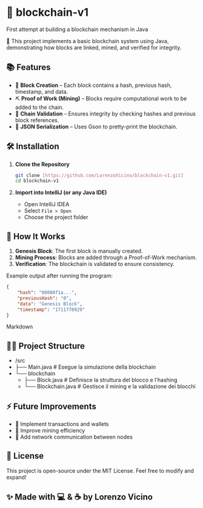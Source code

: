 # 🏰 blockchain-v1

First attempt at building a blockchain mechanism in Java

🚀 This project implements a basic blockchain system using Java, demonstrating how blocks are linked, mined, and verified for integrity.

## 📚 Features

* 🏰 **Block Creation** – Each block contains a hash, previous hash, timestamp, and data.
* ⛏ **Proof of Work (Mining)** – Blocks require computational work to be added to the chain.
* 🔗 **Chain Validation** – Ensures integrity by checking hashes and previous block references.
* 📝 **JSON Serialization** – Uses Gson to pretty-print the blockchain.

## 🛠 Installation

1.  **Clone the Repository**

    ```bash
    git clone [https://github.com/LorenzoVicino/blockchain-v1.git]
    cd blockchain-v1
    ```

2.  **Import into IntelliJ (or any Java IDE)**

    * Open IntelliJ IDEA
    * Select `File > Open`
    * Choose the project folder

## 🚀 How It Works

1.  **Genesis Block**: The first block is manually created.
2.  **Mining Process**: Blocks are added through a Proof-of-Work mechanism.
3.  **Verification**: The blockchain is validated to ensure consistency.

Example output after running the program:

```json
{
    "hash": "00000f1a...",
    "previousHash": "0",
    "data": "Genesis Block",
    "timestamp": "1711778929"
}
```

Markdown

## 💂‍♂️ Project Structure

* /src
* ├── Main.java               # Esegue la simulazione della blockchain
* └── blockchain
    * ├── Block.java         # Definisce la struttura del blocco e l'hashing
    * └── Blockchain.java    # Gestisce il mining e la validazione dei blocchi


## ⚡ Future Improvements

* 🔹 Implement transactions and wallets
* 🔹 Improve mining efficiency
* 🔹 Add network communication between nodes

## 📝 License

This project is open-source under the MIT License. Feel free to modify and expand!

## ✨ Made with 💻 & ☕ by Lorenzo Vicino
